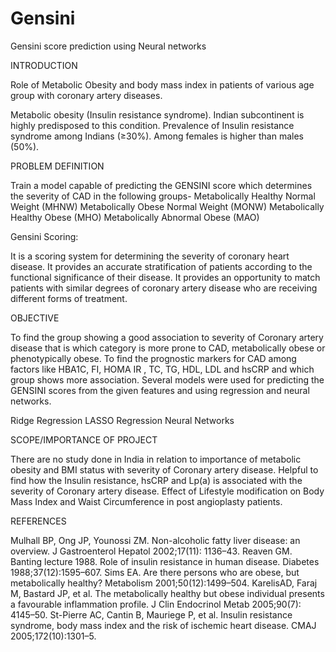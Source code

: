 # Gensini
Gensini score prediction using Neural networks

INTRODUCTION

Role of Metabolic Obesity and body mass index in patients of various age group with coronary artery diseases.

Metabolic obesity (Insulin resistance syndrome).
Indian subcontinent is highly predisposed to this condition.
Prevalence of  Insulin resistance syndrome among Indians (≥30%).
Among females is higher than males (50%).


PROBLEM DEFINITION
 
Train a model capable of predicting the GENSINI score which determines the      severity of CAD in the following groups-
Metabolically Healthy Normal Weight (MHNW)
Metabolically Obese Normal Weight (MONW)
Metabolically Healthy Obese (MHO)
Metabolically Abnormal Obese (MAO)

Gensini Scoring:

It is a scoring system for determining the severity of coronary heart disease.
It provides an accurate stratification of patients according to the functional significance of their disease.
It provides an opportunity to match  patients with similar degrees of coronary artery disease who are receiving different forms of treatment.


OBJECTIVE

To find the group showing a good association to severity of Coronary artery disease that is which category is more prone to CAD, metabolically obese or phenotypically obese.
To find the prognostic markers for CAD among factors like HBA1C, FI, HOMA IR , TC, TG, HDL, LDL and hsCRP and which group shows more association.
Several models were used for predicting the GENSINI scores from the given features and using regression and neural networks.

Ridge Regression
LASSO Regression
Neural Networks


SCOPE/IMPORTANCE OF PROJECT

There are no study done in India in relation to importance of metabolic obesity and BMI status with severity of Coronary artery disease.
Helpful to find how the Insulin resistance, hsCRP and Lp(a) is associated with the severity of Coronary artery disease.
Effect of Lifestyle modification on Body Mass Index and Waist Circumference in post angioplasty patients.

REFERENCES 

Mulhall BP, Ong JP, Younossi ZM. Non-alcoholic fatty liver disease: an overview. J Gastroenterol Hepatol 2002;17(11): 1136–43.
Reaven GM. Banting lecture 1988. Role of insulin resistance in human disease. Diabetes 1988;37(12):1595–607.
Sims EA. Are there persons who are obese, but metabolically healthy? Metabolism 2001;50(12):1499–504.
KarelisAD, Faraj M, Bastard JP, et al. The metabolically healthy but obese individual presents a favourable inflammation profile. J Clin Endocrinol Metab 2005;90(7): 4145–50.
St-Pierre AC, Cantin B, Mauriege P, et al. Insulin resistance syndrome, body mass index and the risk of ischemic heart disease. CMAJ 2005;172(10):1301–5.
